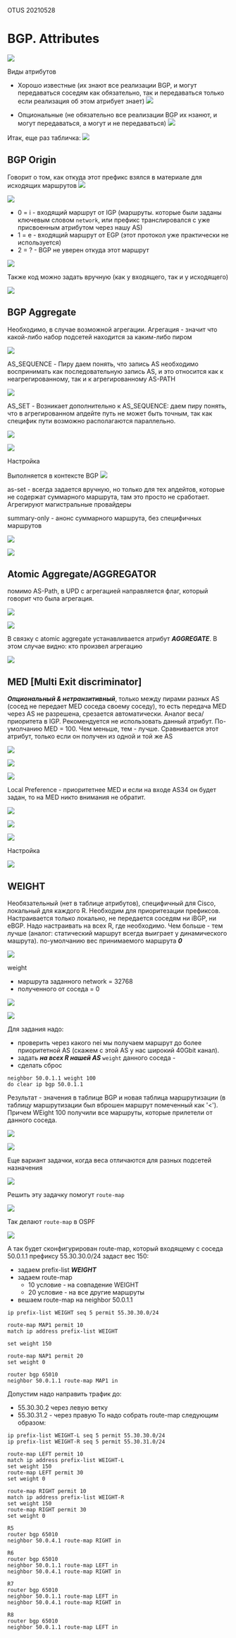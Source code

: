 OTUS 20210528

# BGP. Attributes #
![](pictures/01.jpg)

Виды атрибутов

- Хорошо известные (их знают все реализации BGP, и могут передаваться соседям как обязательно, так и передаваться только если реализация об этом атрибует знает)
![](pictures/02.jpg)

- Опциональные (не обязательно все реализации BGP их нзанют, и могут передаваться, а могут и не передаваться)
![](pictures/03.jpg)

Итак, еще раз табличка:
![](pictures/04.jpg)

## BGP Origin ##

Говорит о том, как откуда этот префикс взялся в материале для исходящих маршрутов
![](pictures/05.jpg)

![](pictures/06.jpg)
- 0 = i - входящий маршрут от IGP (маршруты. которые были заданы ключевым словом ```network```, или префикс транслировался с уже присвоенным атрибутом через нашу AS)
- 1 = e - входящий маршрут от EGP (этот протокол уже практически не используется)
- 2 = ? - BGP не уверен откуда этот маршрут

![](pictures/08.jpg)

Также код можно задать вручную (как у входящего, так и у исходящего)

![](pictures/07.jpg)

## BGP Aggregate ##

Необходимо, в случае возможной агрегации. Агрегация - значит что какой-либо набор подсетей находится за каким-либо пиром

![](pictures/09.jpg)

AS_SEQUENCE - Пиру даем понять, что запись AS необходимо воспринимать как последовательную запись AS, и это относится как к неагрегированному, так и к агрегированному AS-PATH

![](pictures/10.jpg)

AS_SET - Возникает дополнительно к AS_SEQUENCE: даем пиру понять, что в агрегированном апдейте путь не может быть точным, так как специфик пути возможно располагаются параллельно.

![](pictures/11.jpg)

![](pictures/12.jpg)

Настройка

Выполняется в контексте BGP
![](pictures/13.jpg)

as-set - всегда задается вручную, но только для тех апдейтов, которые не содержат суммарного маршрута, там это просто не сработает. Агрегируют магистральные провайдеры

summary-only - анонс суммарного маршрута, без специфичных маршрутов

![](pictures/14.jpg)

![](pictures/15.jpg)

## Atomic Aggregate/AGGREGATOR ##

помимо AS-Path, в UPD с агрегацией направляется флаг, который говорит что была агрегация. 

![](pictures/16.jpg)

![](pictures/17.jpg)

В связку с atomic aggregate устанавливается атрибут ___AGGREGATE___. В этом случае видно: кто произвел агрегацию

![](pictures/18.jpg)

## MED [Multi Exit discriminator]  ##
___Опциональный & нетранзитивный___, только между пирами разных AS (сосед не передает MED соседа своему соседу), то есть передача MED через AS не разрешена, срезается автоматически.  Аналог веса/приоритета в IGP. Рекомендуется не использовать данный атрибут. По-умолчанию MED = 100. Чем меньше, тем - лучше. Сравнивается этот атрибут, только если он получен из одной и той же AS

![](pictures/31.jpg)

![](pictures/32.jpg)

![](pictures/33.jpg)


Local Preference - приоритетнее MED и если на входе AS34 он будет задан, то на MED никто внимания не обратит.

![](pictures/19.jpg)

![](pictures/20.jpg)

![](pictures/21.jpg)

Настройка

![](pictures/34.jpg)

## WEIGHT ##

Необязательный (нет в таблице атрибутов), специфичный для Cisco, локальный для каждого R. Необходим для приоритезации префиксов. Настраивается только локально, не передается соседям ни iBGP, ни eBGP. Надо настраивать на всех R, где необходимо. Чем больше - тем лучше (аналог: статический маршрут всегда выиграет у динамического машрута). по-умолчанию вес принимаемого маршрута ___0___

![](pictures/22.jpg)

weight 
- маршрута заданного network = 32768
- полученного от соседа = 0

![](pictures/23.jpg)


![](pictures/24.jpg)

Для задания надо:
- проверить через какого nei мы получаем маршрут до более приоритетной AS (скажем с этой AS у нас широкий 40Gbit канал).
- задать ___на всех R нашей AS___ ```weight``` данного соседа - 
- сделать сброс
```
neighbor 50.0.1.1 weight 100
do clear ip bgp 50.0.1.1
```

Результат - значения в таблице BGP и новая таблица маршрутизации (в таблицу маршрутизации был вброшен маршрут помеченный как '<'). Причем WEight 100 получили все маршруты, которые прилетели от данного соседа.

![](pictures/25.jpg)

![](pictures/26.jpg)

Еще вариант задачки, когда веса отличаются для разных подсетей назначения

![](pictures/27.jpg)

Решить эту задачку помогут ```route-map```

![](pictures/28.jpg)

Так делают ```route-map``` в OSPF

![](pictures/29.jpg)

А так будет сконфигурирован route-map, который входящему с соседа 50.0.1.1 префиксу 55.30.30.0/24 задаст вес 150:
- задаем prefix-list ___WEIGHT___
- задаем route-map 
   - 10 условие - на совпадение WEIGHT
   - 20 условие - на все другие маршруты
- вешаем route-map на neighbor 50.0.1.1

```
ip prefix-list WEIGHT seq 5 permit 55.30.30.0/24

route-map MAP1 permit 10
match ip address prefix-list WEIGHT

set weight 150

route-map NAP1 permit 20
set weight 0

router bgp 65010
neighbor 50.0.1.1 route-map MAP1 in
```

Допустим надо направить трафик до:
- 55.30.30.2 через левую ветку
- 55.30.31.2 - через правую
То надо собрать route-map следующим образом:

```
ip prefix-list WEIGHT-L seq 5 permit 55.30.30.0/24
ip prefix-list WEIGHT-R seq 5 permit 55.30.31.0/24

route-map LEFT permit 10
match ip address prefix-list WEIGHT-L
set weight 150
route-map LEFT permit 30
set weight 0

route-map RIGHT permit 10
match ip address prefix-list WEIGHT-R
set weight 150
route-map RIGHT permit 30
set weight 0

R5
router bgp 65010
neighbor 50.0.4.1 route-map RIGHT in

R6
router bgp 65010
neighbor 50.0.1.1 route-map LEFT in
neighbor 50.0.4.1 route-map RIGHT in

R7
router bgp 65010
neighbor 50.0.1.1 route-map LEFT in
neighbor 50.0.4.1 route-map RIGHT in

R8
router bgp 65010
neighbor 50.0.1.1 route-map LEFT in
```